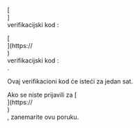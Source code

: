 [<br host>]<br action>verifikacijski kod :<br code>

[<br host>](https://<br host>)<br action>verifikacijski kod :<br code>.

Ovaj verifikacioni kod će isteći za jedan sat.

Ako se niste prijavili za [<br host>](https://<br host>)<br action>, zanemarite ovu poruku.
